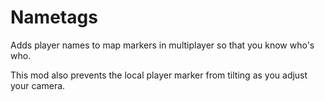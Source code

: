 ﻿# Nametags

Adds player names to map markers in multiplayer so that you know who's who.

This mod also prevents the local player marker from tilting as you adjust your camera.